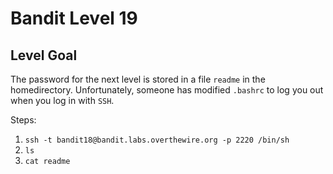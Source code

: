 # Bandit Level 19
## Level Goal
The password for the next level is stored in a file `readme` in the homedirectory. 
Unfortunately, someone has modified `.bashrc` to log you out when you log in with `SSH`.

Steps:
1. `ssh -t bandit18@bandit.labs.overthewire.org -p 2220 /bin/sh`
1. `ls`
1. `cat readme`
